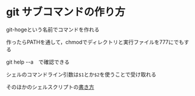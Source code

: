 # git サブコマンドの作り方
git-hogeという名前でコマンドを作れる  

作ったらPATHを通して，chmodでディレクトリと実行ファイルを777にでもする

git help --a　で確認できる

シェルのコマンドライン引数は`$1`とか`$2`を使うことで受け取れる

そのほかのシェルスクリプトの[書き方](http://d.hatena.ne.jp/nattou_curry_2/20100131/1264910483)
